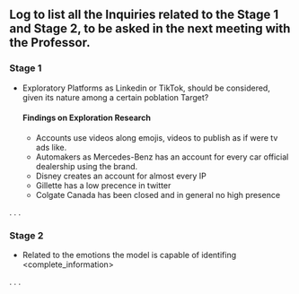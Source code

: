 ## Log to list all the Inquiries related to the Stage 1 and Stage 2, to be asked in the next meeting with the Professor.

### Stage 1

* Exploratory Platforms as Linkedin or TikTok, should be considered, given its nature among a certain poblation Target?
  
  #### Findings on Exploration Research
  * Accounts use videos along emojis, videos to publish as if were tv ads like.
  * Automakers as Mercedes-Benz has an account for every car official dealership using the brand.
  * Disney creates an account for almost every IP
  * Gillette has a low precence in twitter
  * Colgate Canada has been closed and in general no high presence

.
.
.

### Stage 2

*  Related to the emotions the model is capable of identifing <complete_information>

.
.
.
